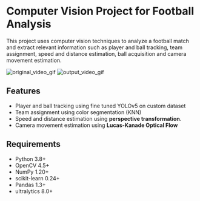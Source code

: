 # Computer Vision Project for Football  Analysis

This project uses computer vision techniques to analyze a football match and extract relevant information such as player and ball tracking, team assignment, speed and distance estimation, ball acquisition and camera movement estimation.

<img src="https://github.com/a-mankush/football_analysis_cv/blob/main/sample_gifs/Untitled%20video%20-%20Made%20with%20Clipchamp.gif?raw=true" alt="original_video_gif">

<img src="https://github.com/a-mankush/football_analysis_cv/blob/main/sample_gifs/Untitled%20video%20-%20Made%20with%20Clipchamp%20(1).gif?raw=true" alt="output_video_gif">

## Features

* Player and ball tracking using fine tuned YOLOv5 on custom dataset  
* Team assignment using color segmentation (KNN)
* Speed and distance estimation using  **perspective transformation**.
* Camera movement estimation using **Lucas-Kanade Optical Flow**

## Requirements

* Python 3.8+
* OpenCV 4.5+
* NumPy 1.20+
* scikit-learn 0.24+
* Pandas 1.3+
* ultralytics 8.0+
